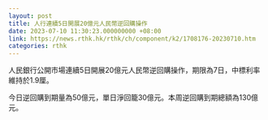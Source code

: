 ```yaml
---
layout: post
title: 人行連續5日開展20億元人民幣逆回購操作
date: 2023-07-10 11:30:23.000000000 +08:00
link: https://news.rthk.hk/rthk/ch/component/k2/1708176-20230710.htm
categories: rthk
---
```


人民銀行公開市場連續5日開展20億元人民幣逆回購操作，期限為7日，中標利率維持於1.9厘。

今日逆回購到期量為50億元，單日淨回籠30億元。本周逆回購到期總額為130億元。
